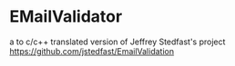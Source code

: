 # EMailValidator
a to c/c++ translated version of Jeffrey Stedfast's project https://github.com/jstedfast/EmailValidation
